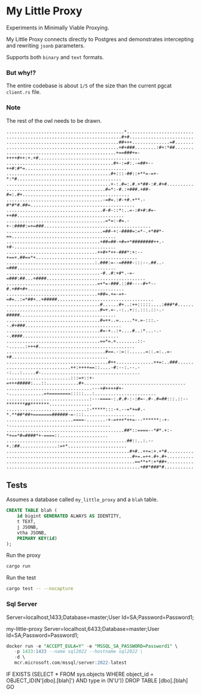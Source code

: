 # My Little Proxy


Experiments in Minimally Viable Proxying.

My Little Proxy connects directly to Postgres and demonstrates intercepting and rewriting `jsonb` parameters.

Supports both `binary` and `text` formats.


### But why!?

The entire codebase is about `1/5` of the size than the current pgcat `client.rs` file.


### Note
The rest of the owl needs to be drawn.


```
............................................*.......................................................
...........................................#+#......................................................
..........................................##+++..............=#.....................................
..........................................+#+###........:#+:*##.....................................
.........................................+==###+=-++++#++:+.+#......................................
........................................#+-:=#:.-=##+--++#:#*=......................................
.......................................#+:::-##::+**=-=+-*:*#.......................................
.......................................+-:.#=:.#.+*##-:#.#+#........................................
.....................................#=*:-#.:+###.+##-#=:.#+........................................
....................................-=#=.:#-+#.+**.-#*#*#.##=.......................................
....................................#-#-::*:..=-:#+#:#=-++##........................................
.....................................=*=:-#=.-+-:####:=+=###........................................
....................................=##-+:-####=:=*-.+*##*-==.......................................
...................................+##=##-+#=+*########++.-+#-......................................
..................................++#+*++-###*:+:--+==+.##==*+......................................
.................................:.###:=--=####-:::--.##..-=###.....................................
...................................-#..#:+#*.-=-=###:##...+####.....................................
..................................=+*=-###.::##----#+*--#.+##+#+....................................
..................................+##=.+=-=+-=#=..:=*##+..+#####....................................
...................................#......#+..:++:::::....:###*#....................................
...................................#=+.=-.-:..+::.:::.::-.-#####....................................
...................................#=++..=.....*+.=-:::.--.#+###....................................
...................................#=-+..:+....#..:*...-.--.####....................................
...................................==*=.+........::--......:+++#....................................
.....................................#==.-:=::......=::.=:..=-+#....................................
......................................#++..............++=:..###....................................
........................++:++++==::....-#:--:.--.--:...:.....#-.....................................
........................:::=+::+-=+++#####:...::............#+......................................
................................---+#++++#+--.............=+========:::::...:.......................
...............................:---====-:.#.#-:-:#=-.#-.#=##:::.::--*******##*******................
..............................:-*****:::-+.--=*+=#.-*.**##*##+=======######-=-:::...................
.........................====-.......-+-=+++*++=---******:-+--......................................
............................................##*::====--*#*.+:-*+==*#=####*+-====::..................
.............................................##::..:.--+.:##..............:=+*......................
..............................................#+#..++=:+.+*#........................................
...............................................#+=.=++.#+.#+........................................
................................................==**+*:+*##+........................................
..................................................+##*###*#.........................................
```


## Tests

Assumes a database called `my_little_proxy` and a `blah` table.


```sql
CREATE TABLE blah (
    id bigint GENERATED ALWAYS AS IDENTITY,
    t TEXT,
    j JSONB,
    vtha JSONB,
    PRIMARY KEY(id)
);
```

Run the proxy

```bash
cargo run
```


Run the test

```bash
cargo test -- --nocapture
```





### Sql Server

Server=localhost,1433;Database=master;User Id=SA;Password=Password1;

my-little-proxy
Server=localhost,6433;Database=master;User Id=SA;Password=Password1;


```sql
docker run -e "ACCEPT_EULA=Y" -e "MSSQL_SA_PASSWORD=Password1" \
   -p 1433:1433 --name sql2022 --hostname sql2022 \
   -d \
   mcr.microsoft.com/mssql/server:2022-latest
```



IF  EXISTS (SELECT * FROM sys.objects WHERE object_id = OBJECT_ID(N'[dbo].[blah]') AND type in (N'U'))
DROP TABLE [dbo].[blah]
GO
